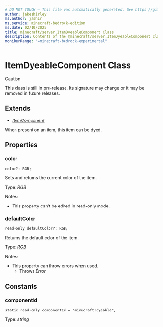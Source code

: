 ```yaml
---
# DO NOT TOUCH — This file was automatically generated. See https://github.com/mojang/minecraftapidocsgenerator to modify descriptions, examples, etc.
author: jakeshirley
ms.author: jashir
ms.service: minecraft-bedrock-edition
ms.date: 02/10/2025
title: minecraft/server.ItemDyeableComponent Class
description: Contents of the @minecraft/server.ItemDyeableComponent class.
monikerRange: "=minecraft-bedrock-experimental"
---
```

# ItemDyeableComponent Class

> [!CAUTION]
> This class is still in pre-release.  Its signature may change or it may be removed in future releases.

## Extends
- [*ItemComponent*](ItemComponent.md)

When present on an item, this item can be dyed.

## Properties

### **color**
`color?: RGB;`

Sets and returns the current color of the item.

Type: [*RGB*](RGB.md)

Notes:
  - This property can't be edited in read-only mode.

### **defaultColor**
`read-only defaultColor?: RGB;`

Returns the default color of the item.

Type: [*RGB*](RGB.md)

Notes:
  - This property can throw errors when used.
    - Throws *Error*

## Constants

### **componentId**
`static read-only componentId = "minecraft:dyeable";`

Type: *string*
